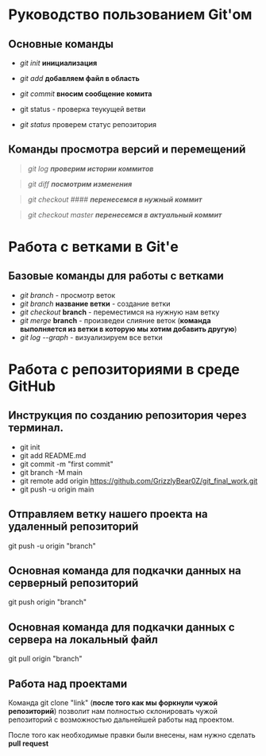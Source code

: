 # Руководство пользованием Git'ом

## Основные команды

- *git init* **инициализация**

- *git add* **добавляем файл в область**

- *git commit* **вносим сообщение комита**

- git status - проверка теукущей ветви
- *git status* проверем статус репозитория

## Команды просмотра версий и перемещений

> *git log* ***проверим истории коммитов***

> *git diff* ***посмотрим изменения***

> *git checkout ####* ***перенесемся в нужный коммит***

> *git checkout master* ***перенесемся в актуальный коммит***

# Работа с ветками в Git'е

## Базовые  команды для работы с ветками

* *git branch* - просмотр веток
* *git branch* **название ветки** - создание ветки
* *git checkout* **branch** - переместимся на нужную нам ветку 
* *git merge* **branch** - произведеи слияние веток (**команда выполняется из ветки в которую мы хотим добавить другую**)
* *git log --graph* - визуализируем все ветки


# Работа с репозиториями в среде GitHub

## Инструкция по созданию репозитория через терминал.

* git init
* git add README.md
* git commit -m "first commit"
* git branch -M main
* git remote add origin https://github.com/GrizzlyBear0Z/git_final_work.git
* git push -u origin main

## Отправляем ветку нашего проекта на удаленный репозиторий
git push -u origin "branch"

## Основная команда для подкачки данных на серверный репозиторий
git push origin "branch"

## Основная команда для  подкачки данных с сервера на локальный файл 
git pull origin "branch"

## Работа над проектами
Команда git clone "link" (**после того как мы форкнули чужой репозиторий**) 
позволит нам полностью склонировать чужой репозиторий с возможностью  дальнейшей работы над проектом.

После того как необходимые правки были внесены, нам нужно сделать **pull request** 
